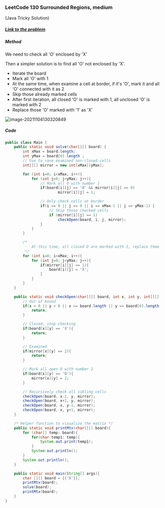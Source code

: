 ### LeetCode 130 Surrounded Regions, medium 

(Java Tricky Solution)



##### [Link to the problem](https://leetcode.com/problems/surrounded-regions/)



##### Method

We need to check all 'O' enclosed by 'X'

Then a simpler solution is to find all 'O' not enclosed by 'X'.

* Iterate the board
* Mark all 'O' with 1
* At the same time, when examine a cell at border, if it's 'O', mark it and all 'O' connected with it as 2
* Skip those already marked cells
* After first iteration, all closed 'O' is marked with 1, all unclosed 'O' is marked with 2
* Replace those 'O' marked with '1' as 'X'

![image-20211104130320849](C:\Users\17690\AppData\Roaming\Typora\typora-user-images\image-20211104130320849.png)



##### Code

```java
public class Main {
    public static void solve(char[][] board) {
        int xMax = board.length;
        int yMax = board[0].length ;
        // Use to save examined non-closed cells
        int[][] mirror = new int[xMax][yMax];

        for (int i=0; i<xMax; i++){
            for (int j=0; j<yMax; j++){
                // Mark all O with number 1
                if(board[i][j] == 'O' && mirror[i][j] == 0)
                        mirror[i][j] = 1;

                // Only check cells at border
                if(i == 0 || j == 0 || i == xMax-1 || j == yMax-1) {
                    // Skip those checked cells
                    if (mirror[i][j] == 1)
                        checkOpen(board, i, j, mirror);
                }
            }
        }

        /*
            At this time, all closed O are marked with 1, replace them with X on board
         */
        for (int i=0; i<xMax; i++){
            for (int j=0; j<yMax; j++){
                if(mirror[i][j] == 1){
                    board[i][j] = 'X';
                }
            }
        }
    }

    public static void checkOpen(char[][] board, int x, int y, int[][] mirror){
        // Out of bound
        if(x < 0 || y < 0 || x >= board.length || y >= board[0].length){
            return;
        }

        // Closed, stop checking
        if(board[x][y] == 'X'){
            return;
        }

        // Examined
        if(mirror[x][y] == 2){
            return;
        }

        // Mark all open O with number 2
        if(board[x][y] == 'O'){
            mirror[x][y] = 2;
        }

        // Recursively check all sibling cells
        checkOpen(board, x-1, y, mirror);
        checkOpen(board, x+1, y, mirror);
        checkOpen(board, x, y-1, mirror);
        checkOpen(board, x, y+1, mirror);
    }

    /* Helper function to visualize the matrix */
    public static void printMtx(char[][] board){
        for (char[] temp: board){
            for(char temp1: temp){
                System.out.print(temp1);
            }
            System.out.println();
        }
        System.out.println();
    }

    public static void main(String[] args){
        char [][] board = {{'X'}};
        printMtx(board);
        solve(board);
        printMtx(board);
    }
}
```

